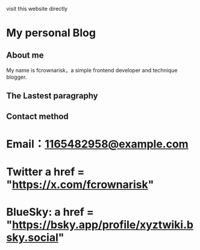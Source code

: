 visit this website directly
# My personal Blog 

## About me
My name is fcrownarisk，a simple frontend developer and technique blogger.

## The Lastest paragraphy
## Contact method
# Email：1165482958@example.com  
# Twitter  a href = "https://x.com/fcrownarisk"
# BlueSky: a href = "https://bsky.app/profile/xyztwiki.bsky.social"
